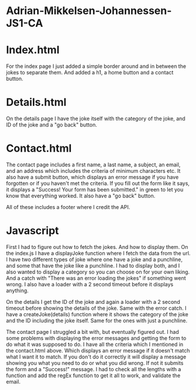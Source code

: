 # Adrian-Mikkelsen-Johannessen-JS1-CA

# Index.html

For the index page I just added a simple border around and in between the jokes to separate them.
And added a h1, a home button and a contact button.

# Details.html

On the details page I have the joke itself with the category of the joke, and ID of the joke and a "go back" button.

# Contact.html

The contact page includes a first name, a last name, a subject, an email, and an address which includes the criteria of minimum characters etc. It also have a submit button, which displays an error message if you have forgotten or if you haven't met the criteria. If you fill out the form like it says, it displays a "Success! Your form has been submitted." in green to let you know that everything worked. It also have a "go back" button.

All of these includes a footer where I credit the API.

# Javascript

First I had to figure out how to fetch the jokes. And how to display them. On the index.js I have a displayJoke function where I fetch the data from the url. I have two different types of joke where one have a joke and a punchline, and some that have the joke like a punchline. I had to display both, and I also wanted to display a category so you can choose on for your own liking.
And a catch with "There was an error loading the jokes" if something went wrong.
I also have a loader with a 2 second timeout before it displays anything.

On the details I get the ID of the joke and again a loader with a 2 second timeout before showing the details of the joke. Same with the error catch.
I have a createJoke(details) function where it shows the category of the joke and the ID including the joke itself. Same for the ones with just a punchline.

The contact page I struggled a bit with, but eventually figured out. I had some problems with displaying the error messages and getting the form to do what it was supposed to do. I have all the criteria which I mentioned in the contact.html above. Which displays an error message if it doesn't match what I want it to match. If you don't do it correctly it will display a message showing you what you need to do or what you did wrong. If not it submits the form and a "Success!" message. I had to check all the lengths with a function and add the regEx function to get it all to work, and validate the email.
